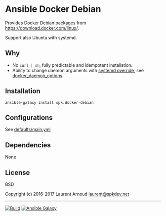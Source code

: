 # Ansible Docker Debian

Provides Docker Debian packages from <https://download.docker.com/linux/>.

Support also Ubuntu with systemd.

## Why

* No `curl | sh`, fully predictable and idempotent installation.
* Ability to change daemon arguments with
    [systemd override](https://docs.docker.com/engine/admin/systemd/), see
    [docker_daemon_options](https://github.com/spk/ansible-docker-debian/blob/master/defaults/main.yml#L14)

## Installation

```
ansible-galaxy install spk.docker-debian
```

## Configurations

See
[defaults/main.yml](https://github.com/spk/ansible-docker-debian/blob/master/defaults/main.yml)

## Dependencies

None

## License

BSD

Copyright (c) 2016-2017 Laurent Arnoud <laurent@spkdev.net>

---
[![Build](https://img.shields.io/travis-ci/spk/ansible-docker-debian.svg)](https://travis-ci.org/spk/ansible-docker-debian)
[![Ansible Galaxy](https://img.shields.io/ansible/role/11888.svg)](https://galaxy.ansible.com/spk/docker-debian/)
